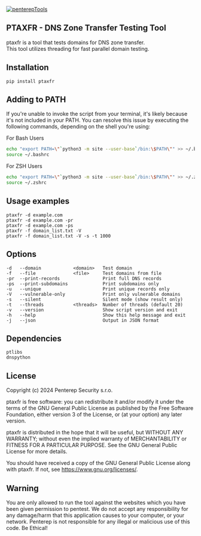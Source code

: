 [![penterepTools](https://www.penterep.com/external/penterepToolsLogo.png)](https://www.penterep.com/)


## PTAXFR - DNS Zone Transfer Testing Tool

ptaxfr is a tool that tests domains for DNS zone transfer. <br />
This tool utilizes threading for fast parallel domain testing.

## Installation

```
pip install ptaxfr
```

## Adding to PATH
If you're unable to invoke the script from your terminal, it's likely because it's not included in your PATH. You can resolve this issue by executing the following commands, depending on the shell you're using:

For Bash Users
```bash
echo "export PATH=\"`python3 -m site --user-base`/bin:\$PATH\"" >> ~/.bashrc
source ~/.bashrc
```

For ZSH Users
```bash
echo "export PATH=\"`python3 -m site --user-base`/bin:\$PATH\"" >> ~/.zshrc
source ~/.zshrc
```

## Usage examples
```
ptaxfr -d example.com
ptaxfr -d example.com -pr
ptaxfr -d example.com -ps
ptaxfr -f domain_list.txt -V
ptaxfr -f domain_list.txt -V -s -t 1000
```

## Options
```
-d   --domain            <domain>   Test domain
-f   --file              <file>     Test domains from file
-pr  --print-records                Print full DNS records
-ps  --print-subdomains             Print subdomains only
-u   --unique                       Print unique records only
-V   --vulnerable-only              Print only vulnerable domains
-s   --silent                       Silent mode (show result only)
-t   --threads           <threads>  Number of threads (default 20)
-v   --version                      Show script version and exit
-h   --help                         Show this help message and exit
-j   --json                         Output in JSON format
```

## Dependencies
```
ptlibs
dnspython
```

## License

Copyright (c) 2024 Penterep Security s.r.o.

ptaxfr is free software: you can redistribute it and/or modify
it under the terms of the GNU General Public License as published by
the Free Software Foundation, either version 3 of the License, or
(at your option) any later version.

ptaxfr is distributed in the hope that it will be useful,
but WITHOUT ANY WARRANTY; without even the implied warranty of
MERCHANTABILITY or FITNESS FOR A PARTICULAR PURPOSE.  See the
GNU General Public License for more details.

You should have received a copy of the GNU General Public License
along with ptaxfr.  If not, see <https://www.gnu.org/licenses/>.

## Warning

You are only allowed to run the tool against the websites which
you have been given permission to pentest. We do not accept any
responsibility for any damage/harm that this application causes to your
computer, or your network. Penterep is not responsible for any illegal
or malicious use of this code. Be Ethical!
